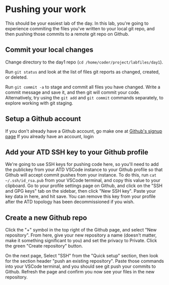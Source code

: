 # Pushing your work

This should be your easiest lab of the day.
In this lab, you're going to experience commiting the files you've written to your local git repo, and then pushing those commits to a remote git repo on Github.

## Commit your local changes
Change directory to the day1 repo (`cd /home/coder/project/labfiles/day1`).

Run `git status` and look at the list of files git reports as changed, created, or deleted.

Run `git commit -a` to stage and commit all files you have changed.
Write a commit message and save it, and then git will commit your code.
Alternatively, try using the `git add` and `git commit` commands separately, to explore working with git staging.

## Setup a Github account

If you don't already have a Github account, go make one at [Github's signup page](https://github.com/signup)
If you already have an account, login

## Add your ATD SSH key to your Github profile

We're going to use SSH keys for pushing code here, so you'll need to add the publickey from your ATD VSCode instance to your Github profile so that Github will accept commit pushes from your instance.
To do this, run `cat ~/.ssh/id_rsa.pub` from your VSCode terminal, and copy this value to your clipboard.
Go to your profile settings page on Github, and click on the "SSH and GPG keys" tab on the sidebar, then click "New SSH key".
Paste your key data in here, and hit save.
You can remove this key from your profile after the ATD topology has been decommissioned if you wish.

## Create a new Github repo

Click the "+" symbol in the top right of the Github page, and select "New repository".
From here, give your new repository a name (doesn't matter, make it something significant to you) and set the privacy to Private.
Click the green "Create repository" button.

On the next page, Select "SSH" from the "Quick setup" section, then look for the section header "push an existing repository".
Paste those commands into your VSCode terminal, and you should see git push your commits to Github.
Refresh the page and confirm you now see your files in the new repository.